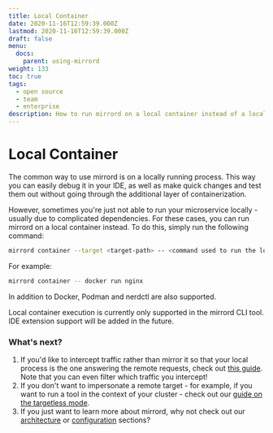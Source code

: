 ```yaml
---
title: Local Container
date: 2020-11-16T12:59:39.000Z
lastmod: 2020-11-16T12:59:39.000Z
draft: false
menu:
  docs:
    parent: using-mirrord
weight: 133
toc: true
tags:
  - open source
  - team
  - enterprise
description: How to run mirrord on a local container instead of a local process
---
```


# Local Container

The common way to use mirrord is on a locally running process. This way you can easily debug it in your IDE, as well as make quick changes and test them out without going through the additional layer of containerization.

However, sometimes you're just not able to run your microservice locally - usually due to complicated dependencies. For these cases, you can run mirrord on a local container instead. To do this, simply run the following command:

```bash
mirrord container --target <target-path> -- <command used to run the local container>
```

For example:

```bash
mirrord container -- docker run nginx
```

In addition to Docker, Podman and nerdctl are also supported.

Local container execution is currently only supported in the mirrord CLI tool. IDE extension support will be added in the future.

### What's next?

1. If you'd like to intercept traffic rather than mirror it so that your local process is the one answering the remote requests, check out [this guide](steal.md). Note that you can even filter which traffic you intercept!
2. If you don't want to impersonate a remote target - for example, if you want to run a tool in the context of your cluster - check out our [guide on the targetless mode](targetless.md).
3. If you just want to learn more about mirrord, why not check out our [architecture](../reference/architecture.md) or [configuration](../reference/configuration.md) sections?
